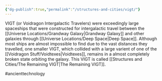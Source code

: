 ```yaml
---
{"dg-publish":true,"permalink":"/structures-and-cities/vigt/"}
---
```


VIGT (or Voidragon Intergalactic Travelers) were exceedingly large spaceships that were constructed for intergalactic travel between the [[Universe Locations/Grandway Galaxy\|Grandway Galaxy]] and other galaxies through [[Universe Locations/Deep Space\|Deep Space]]. Although most ships are almost impossible to find due to the vast distances they travelled, one smaller VIGT, which collided with a large varient of one of the [[Voidragon Stuff/Voidtexes\|Voidtexes]], remains in a almost completely broken state orbiting the galaxy. This VIGT is called [[Structures and Cities/The Remaining VIGT\|The Remaining VIGT]]. 

#ancienttechnology 